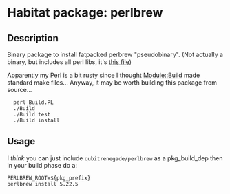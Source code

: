 # Habitat package: perlbrew

## Description

Binary package to install fatpacked perbrew "pseudobinary".  (Not actually a binary, but includes all perl libs, it's [this file](https://github.com/gugod/App-perlbrew/blob/develop/perlbrew))

Apparently my Perl is a bit rusty since I thought [Module::Build](http://search.cpan.org/~leont/Module-Build-0.4224/lib/Module/Build.pm) made standard make files...  Anyway, it may be worth building this package from source...

```
  perl Build.PL
  ./Build
  ./Build test
  ./Build install
```

## Usage

I _think_ you can just include `qubitrenegade/perlbrew` as a pkg_build_dep then in your build phase do a:

```
PERLBREW_ROOT=${pkg_prefix}
perlbrew install 5.22.5
```
